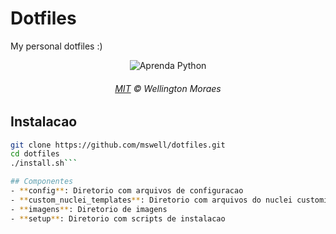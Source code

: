 # Dotfiles

My personal dotfiles :)

<p align="center">
	<img src="https://raw.githubusercontent.com/mswell/dotfiles/master/images/dotfile.png" alt="Aprenda Python" style="max-width:100%;">
</p>
<h6 align="center">
	<a href="https://raw.githubusercontent.com/mswell/dotfiles/master/LICENSE">MIT</a>
	©
	Wellington Moraes
</h6>

## Instalacao

```sh
git clone https://github.com/mswell/dotfiles.git
cd dotfiles
./install.sh```

## Componentes
- **config**: Diretorio com arquivos de configuracao
- **custom_nuclei_templates**: Diretorio com arquivos do nuclei customizados
- **imagens**: Diretorio de imagens
- **setup**: Diretorio com scripts de instalacao 


